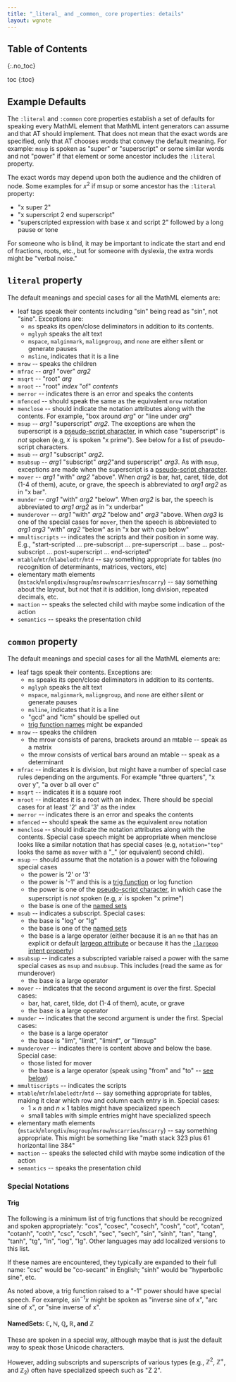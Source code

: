 ```yaml
---
title: "_literal_ and _common_ core properties: details"
layout: wgnote
---
```



<nav id="toc" markdown="1">

# Table of Contents
{:.no_toc}

* toc
{:toc}

</nav>

## Example Defaults

The `:literal` and `:common` core properties establish a set of defaults for speaking every MathML element that MathML intent generators can assume and that AT should implement. That does not mean that the exact words are specified, only that AT chooses words that convey the default meaning. For example: `msup` is spoken as "super" or "superscript" or some similar words and not "power" if that element or some ancestor includes the `:literal` property.

The exact words may depend upon both the audience and the children of node. Some examples for $x^2$ if msup or some ancestor has the `:literal` property:

* "x super 2"
* "x superscript 2 end superscript"
* "superscripted expression with base x and script 2" followed by a long pause or tone

For someone who is blind, it may be important to indicate the start and end of fractions, roots, etc., but for someone with dyslexia, the extra words might be "verbal noise."

## `literal` property

The default meanings and special cases for all the MathML elements are:

* leaf tags speak their contents including "sin" being read as "sin", not "sine". Exceptions are:
  * `ms` speaks its open/close deliminators in addition to its contents.
  * `mglyph` speaks the alt text
  * `mspace`, `malginmark`, `maligngroup`, and `none` are either silent or generate pauses
  * `msline`, indicates that it is a line
* `mrow` -- speaks the children
* `mfrac` -- _arg1_ "over" _arg2_
* `msqrt` -- "root" _arg_
* `mroot` -- "root" _index_ "of" _contents_
* `merror` -- indicates there is an error and speaks the contents
* `mfenced` -- should speak the same as the equivalent `mrow` notation
* `menclose` -- should indicate the notation attributes along with the contents. For example, "box around _arg_" or "line under _arg_"
* `msup` -- _arg1_ "superscript" _arg2_. The exceptions are when the superscript is a [pseudo-script character](https://w3c.github.io/mathml/#chars_pseudo-scripts), in which case "superscript" is _not_ spoken (e.g, $x^\prime$ is spoken "x prime"). See below for a list of pseudo-script characters.
* `msub` -- _arg1_ "subscript" _arg2_.
* `msubsup` -- _arg1_ "subscript" _arg2_"and superscript" _arg3_. As with `msup`, exceptions are made when the superscript is a [pseudo-script character](https://w3c.github.io/mathml/#chars_pseudo-scripts).
* `mover` -- _arg1_ "with" _arg2_ "above". When _arg2_ is bar, hat, caret, tilde, dot (1-4 of them), acute, or grave, the speech is abbreviated to _arg1_ _arg2_ as in "x bar".
* `munder` -- _arg1_ "with" _arg2_ "below". When _arg2_ is bar, the speech is abbreviated to _arg1_ _arg2_ as in "x underbar"
* `munderover` -- _arg1_ "with" _arg2_ "below and" _arg3_ "above. When _arg3_ is one of the special cases for `mover`, then the speech is abbreviated to _arg1_ _arg3_ "with" _arg2_ "below" as in "x bar with cup below"
* `mmultiscripts` --  indicates the scripts and their position in some way. E.g., "start-scripted ... pre-subscript ... pre-superscript ... base ... post-subscript ... post-superscript ...  end-scripted"
* `mtable`/`mtr`/`mlabeledtr`/`mtd` -- say something appropriate for tables (no recognition of determinants, matrices, vectors, etc)
* elementary math elements (`mstack`/`mlongdiv`/`msgroup`/`msrow`/`mscarries`/`mscarry`) -- say something about the layout, but not that it is addition, long division, repeated decimals, etc.
* `maction` -- speaks the selected child with maybe some indication of the action
* `semantics` -- speaks the presentation child

## `common` property

The default meanings and special cases for all the MathML elements are:

* leaf tags speak their contents. Exceptions are:
  * `ms` speaks its open/close deliminators in addition to its contents.
  * `mglyph` speaks the alt text
  * `mspace`, `malginmark`, `maligngroup`, and `none` are either silent or generate pauses
  * `msline`, indicates that it is a line
  * "gcd" and "lcm" should be spelled out
  * [trig function names](#trig) might be expanded
* `mrow` -- speaks the children
  * the mrow consists of parens, brackets around an mtable -- speak as a matrix
  * the mrow consists of vertical bars around an mtable -- speak as a determinant
* `mfrac` -- indicates it is division, but might have a number of special case rules depending on the arguments. For example "three quarters", "x over y", "a over b all over c"
* `msqrt` -- indicates it is a square root
* `mroot` -- indicates it is a root with an index. There should be special cases for at least '2' and '3' as the index
* `merror` -- indicates there is an error and speaks the contents
* `mfenced` -- should speak the same as the equivalent `mrow` notation
* `menclose` -- should indicate the notation attributes along with the contents. Special case speech might be appropriate when menclose looks like a similar notation that has special cases (e.g, `notation="top"` looks the same as `mover` with a "_" (or equivalent) second child).
* `msup` -- should assume that the notation is a power with the following special cases
  * the power is '2' or '3'
  * the power is '-1' and this is a [trig function](#trig) or log function
  * the power is one of the [pseudo-script character](https://w3c.github.io/mathml/#chars_pseudo-scripts), in which case the superscript is _not_ spoken (e.g, $x^\prime$ is spoken "x prime")
  * the base is one of the [named sets](#namedsets-ℂ-ℕ-ℚ-ℝ-and-ℤ)
* `msub` -- indicates a subscript. Special cases:
  * the base is "log" or "lg"
  * the base is one of the [named sets](#namedsets-ℂ-ℕ-ℚ-ℝ-and-ℤ)
  * the base is a large operator (either because it is an `mo` that has an explicit or default [largeop attribute](https://w3c.github.io/mathml/#presm_mo_dict_attrs) or because it has the [`:largeop` intent property](https://w3c.github.io/mathml-docs/intent-core-properties/#prop-largeop))
* `msubsup` -- indicates a subscripted variable raised a power with the same special cases as `msup` and `msubsup`. This includes (read the same as for munderover) 
  * the base is a large operator
* `mover` -- indicates that the second argument is over the first.
Special cases:
  * bar, hat, caret, tilde, dot (1-4 of them), acute, or grave
  * the base is a large operator
* `munder` -- indicates that the second argument is under the first. Special cases:
  * the base is a large operator
  * the base is "lim",  "limit", "liminf", or "limsup"
* `munderover` -- indicates there is content above and below the base. Special case:
  * those listed for mover
  * the base is a large operator (speak using "from" and "to" -- [see below](#large-operators))
* `mmultiscripts` --  indicates the scripts
* `mtable`/`mtr`/`mlabeledtr`/`mtd` -- say something appropriate for tables, making it clear which row and column each entry is in. Special cases:
  * $1 \times n$ and $n \times 1$  tables might have specialized speech
  * small tables with simple entries might have specialized speech
* elementary math elements (`mstack`/`mlongdiv`/`msgroup`/`msrow`/`mscarries`/`mscarry`) -- say something appropriate. This might be something like "math stack 323 plus 61 horizontal line 384"
* `maction` -- speaks the selected child with maybe some indication of the action
* `semantics` -- speaks the presentation child

### Special Notations

#### Trig

The following is a minimum list of trig functions that should be recognized and spoken appropriately:
"cos", "cosec", "cosech", "cosh", "cot", "cotan", "cotanh", "coth", "csc", "csch",
"sec", "sech", "sin", "sinh", "tan", "tang", "tanh", "tg", "ln", "log", "lg".
Other languages may add localized versions to this list.

If these names are encountered, they typically are expanded to their full name: "csc" would be "co-secant" in English; "sinh" would be "hyperbolic sine", etc.

As noted above, a trig function raised to a "-1" power should have special speech. For example, $sin^{-1} x$ might be spoken as "inverse sine of x", "arc sine of x", or "sine inverse of x".

#### NamedSets: ℂ, ℕ, ℚ, ℝ, and ℤ  

These are spoken in a special way, although maybe that is just the default way to speak those Unicode characters.

However, adding subscripts and superscripts of various types (e.g., $\mathbb {Z}^2$,  $\mathbb {Z}^+$, and $\mathbb {Z}_2$) often have specialized speech such as "Z 2".
